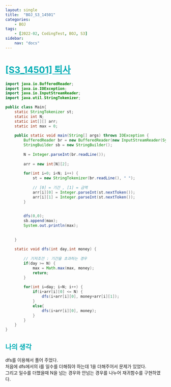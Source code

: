 ```yaml
---
layout: single
title:  "BOJ_S3_14501"
categories: 
    - BOJ
tags: 
    - [2022-02, CodingTest, BOJ, S3]
sidebar:
    nav: "docs"
---
```


# <b><a style="color:#00adb5" href="https://www.acmicpc.net/problem/14501" target=_blank>[S3_14501] 퇴사</a></b>

```java
import java.io.BufferedReader;
import java.io.IOException;
import java.io.InputStreamReader;
import java.util.StringTokenizer;

public class Main{
	static StringTokenizer st;
	static int N;
	static int[][] arr;
	static int max = 0;
	
	public static void main(String[] args) throws IOException {
		BufferedReader br = new BufferedReader(new InputStreamReader(System.in));
		StringBuilder sb = new StringBuilder();
		
		N = Integer.parseInt(br.readLine());
		
		arr = new int[N][2];
		
		for(int i=0; i<N; i++) {
			st = new StringTokenizer(br.readLine(), " ");
			
			// [0] = 기간 , [1] = 금액
			arr[i][0] = Integer.parseInt(st.nextToken());
			arr[i][1] = Integer.parseInt(st.nextToken());
		}
		
		
		dfs(0,0);
		sb.append(max);
		System.out.println(max);
		
		
	}
	
	static void dfs(int day,int money) {
		
		// 기저조건 : 기간을 초과하는 경우
		if(day >= N) {
			max = Math.max(max, money);
			return;
		}
		
		for(int i=day; i<N; i++) {
			if(i+arr[i][0] <= N) {
				dfs(i+arr[i][0], money+arr[i][1]);
			}
			else{
				dfs(i+arr[i][0], money);
			}
		}
    }
}
```


## <b><a style="color:#00adb5">나의 생각</a></b>
dfs를 이용해서 풀어 주었다.<br>
처음에 dfs에서의 i를 일수를 더해줘야 하는데 1을 더해주어서 문제가 있었다.<br>
그리고 일수를 더했을때 N을 넘는 경우와 안넘는 경우를 나누어 재귀함수를 구현하였다.
